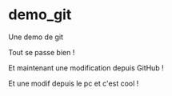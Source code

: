 # demo_git
Une demo de git

Tout se passe bien !

Et maintenant une modification depuis GitHub !

Et une modif depuis le pc et c'est cool !
